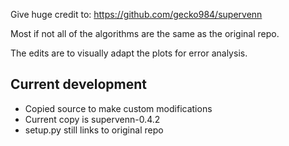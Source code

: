 Give huge credit to: https://github.com/gecko984/supervenn

Most if not all of the algorithms are the same as the original repo. 

The edits are to visually adapt the plots for error analysis.

## Current development
* Copied source to make custom modifications
* Current copy is supervenn-0.4.2
* setup.py still links to original repo
